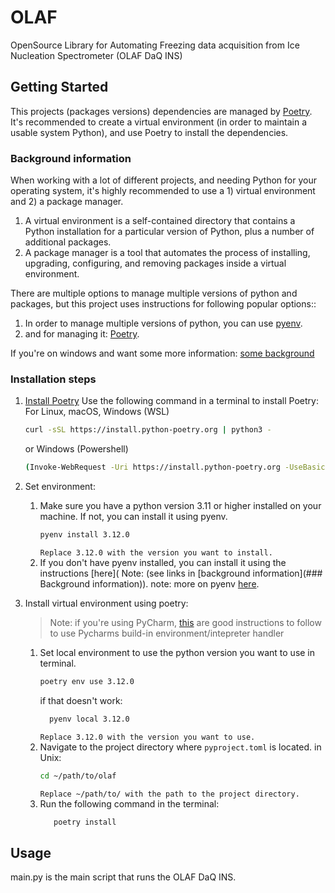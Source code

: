 # OLAF
OpenSource Library for Automating Freezing data acquisition from Ice Nucleation Spectrometer (OLAF DaQ INS)


## Getting Started
 This projects (packages versions) dependencies are managed by [Poetry](https://python-poetry.org/docs/). 
 It's recommended to create a virtual environment (in order to maintain a usable system Python), 
 and use Poetry to install the dependencies.

### Background information
When working with a lot of different projects, and needing Python for your operating system, 
it's highly recommended to use a 1) virtual environment and 2) a package manager.
1) A virtual environment is a self-contained directory that contains a Python installation for a particular version of Python, plus a number of additional packages.
2) A package manager is a tool that automates the process of installing, upgrading, configuring, and removing packages inside a virtual environment.

There are multiple options to manage multiple versions of python and packages, but this project uses instructions for following popular options::
1) In order to manage multiple versions of python, you can use [pyenv](https://realpython.com/intro-to-pyenv/).
2) and for managing it: [Poetry](https://python-poetry.org/docs/).

If you're on windows and want some more information: [some background](https://endjin.com/blog/2023/03/how-to-setup-python-pyenv-poetry-on-windows)

### Installation steps
 1. [Install Poetry](https://python-poetry.org/docs/#installing-with-the-official-installer)
    Use the following command in a terminal to install Poetry:
    For Linux, macOS, Windows (WSL)
    ```bash
    curl -sSL https://install.python-poetry.org | python3 -
    ```
    or Windows (Powershell)
    ```bash
    (Invoke-WebRequest -Uri https://install.python-poetry.org -UseBasicParsing).Content | py -
    ```
 2. Set environment:
    1. Make sure you have a python version 3.11 or higher installed on your machine. If not, you can install it using pyenv.
       ```bash
       pyenv install 3.12.0
       ```
       `Replace 3.12.0 with the version you want to install.`
    2. If you don't have pyenv installed, you can install it using the instructions [here]( 
    Note: (see links in [background information](### Background information)).
       note: more on pyenv [here](https://realpython.com/intro-to-pyenv/).

3. Install virtual environment using poetry:
    > Note: if you're using PyCharm, [this](https://www.jetbrains.com/help/pycharm/poetry.html) 
   > are good instructions to follow to use Pycharms build-in environment/intepreter handler
   1. Set local environment to use the python version you want to use in terminal.
       ```bash
       poetry env use 3.12.0
       ```
       if that doesn't work:
       ```bash
         pyenv local 3.12.0
       ```
       `Replace 3.12.0 with the version you want to use.`
   2. Navigate to the project directory where `pyproject.toml` is located. 
   in Unix:
      ```bash
      cd ~/path/to/olaf
      ```
      `Replace ~/path/to/ with the path to the project directory.`
   3. Run the following command in the terminal:
        ```bash
           poetry install
        ```
    
       
## Usage
main.py is the main script that runs the OLAF DaQ INS.
       
       
    